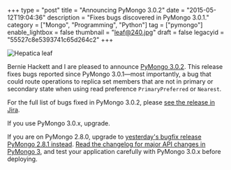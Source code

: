 +++
type = "post"
title = "Announcing PyMongo 3.0.2"
date = "2015-05-12T19:04:36"
description = "Fixes bugs discovered in PyMongo 3.0.1."
category = ["Mongo", "Programming", "Python"]
tag = ["pymongo"]
enable_lightbox = false
thumbnail = "leaf@240.jpg"
draft = false
legacyid = "55527c8e5393741c65d264c2"
+++

<p><img style="display:block; margin-left:auto; margin-right:auto;" src="leaf.jpg" alt="Hepatica leaf" title="Hepatica leaf" /></p>
<p>Bernie Hackett and I are pleased to announce <a href="https://pypi.python.org/pypi/pymongo/3.0.2">PyMongo 3.0.2</a>. This release fixes bugs reported since PyMongo 3.0.1&mdash;most importantly, a bug that could route operations to replica set members that are not in primary or secondary state when using read preference <code>PrimaryPreferred</code> or <code>Nearest</code>.</p>
<p>For the full list of bugs fixed in PyMongo 3.0.2, please <a href="https://jira.mongodb.org/browse/PYTHON/fixforversion/15430">see the release in Jira</a>.</p>
<p>If you use PyMongo 3.0.x, upgrade.</p>
<p>If you are on PyMongo 2.8.0, upgrade to <a href="/blog/announcing-pymongo-2-8-1/">yesterday's bugfix release PyMongo 2.8.1 instead</a>. <a href="http://api.mongodb.org/python/current/changelog.html">Read the changelog for major API changes in PyMongo 3</a>, and test your application carefully with PyMongo 3.0.x before deploying.</p>
